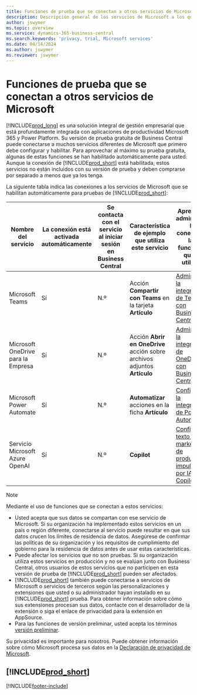 ```yaml
---
title: Funciones de prueba que se conectan a otros servicios de Microsoft
description: Descripción general de los servicios de Microsoft a los que Business Central se conecta con la versión de prueba.
author: jswymer
ms.topic: overview
ms.service: dynamics-365-business-central
ms.search.keywords: 'privacy, trial, Microsoft services'
ms.date: 04/14/2024
ms.author: jswymer
ms.reviewer: jswymer
---
```

# <a name="trial-features-that-connect-to-other-microsoft-services"></a>Funciones de prueba que se conectan a otros servicios de Microsoft

[!INCLUDE[prod_long](includes/prod_long.md)] es una solución integral de gestión empresarial que está profundamente integrada con aplicaciones de productividad Microsoft 365 y Power Platform. Su versión de prueba gratuita de Business Central puede conectarse a muchos servicios diferentes de Microsoft que primero debe configurar y habilitar. Para aprovechar al máximo su prueba gratuita, algunas de estas funciones se han habilitado automáticamente para usted. Aunque la conexión de [!INCLUDE[prod_short](includes/prod_short.md)] está habilitada, estos servicios no están incluidos con su versión de prueba y deben comprarse por separado a menos que ya los tenga.

La siguiente tabla indica las conexiones a los servicios de Microsoft que se habilitan automáticamente para pruebas de [!INCLUDE[prod_short](includes/prod_short.md)]:

|Nombre del servicio|La conexión está activada automáticamente |Se contacta con el servicio al iniciar sesión en Business Central |Característica de ejemplo que utiliza este servicio | Aprenda a administrar la conexión y las funciones que la utilizan|  
|------------|-------------|--------|------------|-------------|
|Microsoft Teams|Sí|N.º|Acción **Compartir con Teams** en la tarjeta **Artículo** |[Administrar la integración de Teams con Business Central](admin-teams-integration.md)|  
|Microsoft OneDrive para la Empresa|Sí|N.º|Acción **Abrir en OneDrive** acción sobre archivos adjuntos **Artículo** |[Administrar la integración de OneDrive con Business Central](admin-onedrive-integration.md#configure-onedrive-using-onedrive-setup)|  
| Microsoft Power Automate |Sí|N.º|**Automatizar** acciones en la ficha **Artículo** |[Configurar la integración de Power Automate](/dynamics365/business-central/dev-itpro/powerplatform/power-automate-setup)|
| Servicio Microsoft Azure OpenAI |Sí |N.º|**Copilot** |[Configurar texto de marketing de productos impulsado por IA con Copilot](enable-ai.md)|

> [!NOTE]
> Mediante el uso de funciones que se conectan a estos servicios: 
>
> - Usted acepta que sus datos se compartan con ese servicio de Microsoft. Si su organización ha implementado estos servicios en un país o región diferente, conectarse al servicio puede resultar en que sus datos crucen los límites de residencia de datos. Asegúrese de confirmar las políticas de su organización y los requisitos de cumplimiento del gobierno para la residencia de datos antes de usar estas características. 
> - Puede afectar los servicios que no son pruebas. Si su organización utiliza estos servicios en producción y no se evalúan junto con Business Central, otros usuarios de estos servicios que no participen en esta versión de prueba de [!INCLUDE[prod_short](includes/prod_short.md)] pueden ser afectados.
> - [!INCLUDE[prod_short](includes/prod_short.md)] también puede conectarse a servicios de Microsoft o servicios de terceros según las personalizaciones y extensiones que usted o su administrador hayan instalado en su [!INCLUDE[prod_short](includes/prod_short.md)] prueba. Para obtener información sobre cómo sus extensiones procesan sus datos, contacte con el desarrollador de la extensión o siga el enlace de privacidad para la extensión en AppSource.
> - Para las funciones de versión preliminar, usted acepta los términos [versión preliminar](https://go.microsoft.com/fwlink/?linkid=2189520).

Su privacidad es importante para nosotros. Puede obtener información sobre cómo Microsoft procesa sus datos en la [Declaración de privacidad de Microsoft](https://go.microsoft.com/fwlink/?linkid=521839).

## [!INCLUDE[prod_short](includes/free_trial_md.md)]  

[!INCLUDE[footer-include](includes/footer-banner.md)]
